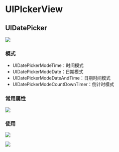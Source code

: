 # UIPIckerView

## UIDatePicker

![](https://ws2.sinaimg.cn/large/006tKfTcly1fjz16ehlb6j30hs0b5mxo.jpg)

### 模式

- UIDatePickerModeTime：时间模式
- UIDatePickerModeDate：日期模式
- UIDatePickerModeDateAndTime：日期时间模式
- UIDatePickerModeCountDownTimer：倒计时模式

### 常用属性

![](https://ws3.sinaimg.cn/large/006tKfTcly1fjz1g1rjm0j30dc0dc0vu.jpg)



### 使用

![](https://ws1.sinaimg.cn/large/006tKfTcly1fjz1jxh8y5j31kw0aotca.jpg)

![](https://ws3.sinaimg.cn/large/006tKfTcly1fjz1sehbqjj31kw0ad77k.jpg)

